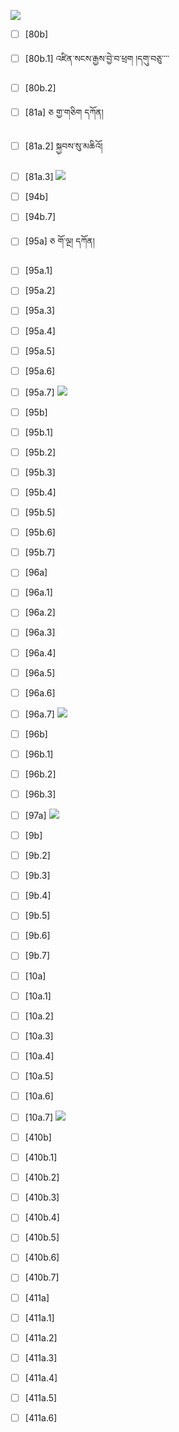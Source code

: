![](https://github.com/Esukhia/J008/blob/master/MRK35_SAMPLING/Ba/377.JPG)
- [ ] [80b]
- [ ] [80b.1] འཛིན་སངས་རྒྱས་བྱེ་བ་ཕྲག །དགུ་བཅུ་་་་
- [ ] [80b.2]
- [ ] [81a] ཅ གྱ་གཅིག དཀོན།
- [ ] [81a.2] སྐྱབས་སུ་མཆིའོ།
- [ ] [81a.3] 
![](https://github.com/Esukhia/J008/blob/master/MRK35_SAMPLING/Ba/391.JPG)
- [ ] [94b] 
- [ ] [94b.7]
- [ ] [95a] ཅ གོ་ལྔ། དཀོན།
- [ ] [95a.1] 
- [ ] [95a.2] 
- [ ] [95a.3] 
- [ ] [95a.4] 
- [ ] [95a.5] 
- [ ] [95a.6] 
- [ ] [95a.7] 
![](https://github.com/Esukhia/J008/blob/master/MRK35_SAMPLING/Ba/392.JPG)
- [ ] [95b]
- [ ] [95b.1]
- [ ] [95b.2]
- [ ] [95b.3]
- [ ] [95b.4]
- [ ] [95b.5]
- [ ] [95b.6]
- [ ] [95b.7]
- [ ] [96a]
- [ ] [96a.1]
- [ ] [96a.2]
- [ ] [96a.3]
- [ ] [96a.4]
- [ ] [96a.5]
- [ ] [96a.6]
- [ ] [96a.7]
![](https://github.com/Esukhia/J008/blob/master/MRK35_SAMPLING/Ba/393.JPG)
- [ ] [96b]
- [ ] [96b.1]
- [ ] [96b.2]
- [ ] [96b.3]
- [ ] [97a]
![](https://github.com/Esukhia/J008/blob/master/MRK35_SAMPLING/Ba/406.JPG)
- [ ] [9b]
- [ ] [9b.2]
- [ ] [9b.3]
- [ ] [9b.4]
- [ ] [9b.5]
- [ ] [9b.6]
- [ ] [9b.7]
- [ ] [10a]
- [ ] [10a.1]
- [ ] [10a.2]
- [ ] [10a.3]
- [ ] [10a.4]
- [ ] [10a.5]
- [ ] [10a.6]
- [ ] [10a.7]
![](https://github.com/Esukhia/J008/blob/master/MRK35_SAMPLING/Ba/407.JPG)
- [ ] [410b]
- [ ] [410b.1]
- [ ] [410b.2]
- [ ] [410b.3]
- [ ] [410b.4]
- [ ] [410b.5]
- [ ] [410b.6]
- [ ] [410b.7]
- [ ] [411a]
- [ ] [411a.1]
- [ ] [411a.2]
- [ ] [411a.3]
- [ ] [411a.4]
- [ ] [411a.5]
- [ ] [411a.6]

